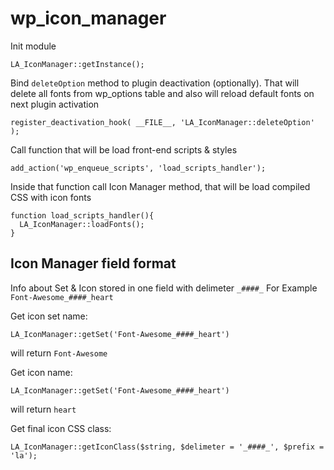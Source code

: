 # wp_icon_manager

Init module
```
LA_IconManager::getInstance();
```

Bind `deleteOption` method to plugin deactivation (optionally). That will delete all fonts from wp_options table and also will reload default fonts on next plugin activation
```
register_deactivation_hook( __FILE__, 'LA_IconManager::deleteOption' );
```

Call function that will be load front-end scripts & styles
```
add_action('wp_enqueue_scripts', 'load_scripts_handler');
```

Inside that function call Icon Manager method, that will be load compiled CSS with icon fonts
```
function load_scripts_handler(){
  LA_IconManager::loadFonts();
}
```
## Icon Manager field format 
Info about Set & Icon stored in one field with delimeter `_####_`
For Example `Font-Awesome_####_heart`

Get icon set name:
```
LA_IconManager::getSet('Font-Awesome_####_heart')
```
will return `Font-Awesome`

Get icon name:
```
LA_IconManager::getSet('Font-Awesome_####_heart')
```
will return `heart`

Get final icon CSS class:
```
LA_IconManager::getIconClass($string, $delimeter = '_####_', $prefix = 'la');
```
